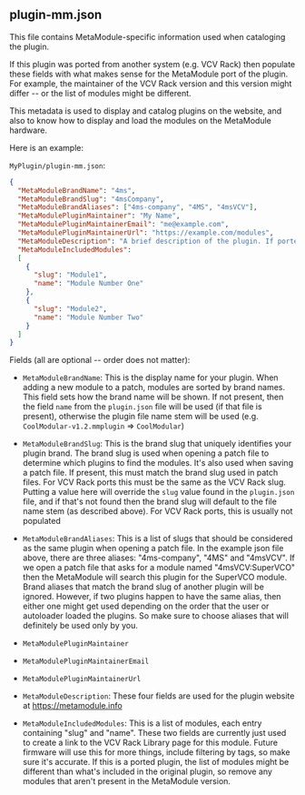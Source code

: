 ## plugin-mm.json 

This file contains MetaModule-specific information used when cataloging the plugin.

If this plugin was ported from another system (e.g. VCV Rack) then populate these fields
with what makes sense for the MetaModule port of the plugin. For example, the maintainer
of the VCV Rack version and this version might differ -- or the list of modules
might be different.

This metadata is used to display and catalog plugins on the website, and also to
know how to display and load the modules on the MetaModule hardware.

Here is an example: 

`MyPlugin/plugin-mm.json`:
```json
{
  "MetaModuleBrandName": "4ms",
  "MetaModuleBrandSlug": "4msCompany",
  "MetaModuleBrandAliases": ["4ms-company", "4MS", "4msVCV"],
  "MetaModulePluginMaintainer": "My Name",
  "MetaModulePluginMaintainerEmail": "me@example.com",
  "MetaModulePluginMaintainerUrl": "https://example.com/modules",
  "MetaModuleDescription": "A brief description of the plugin. If ported from another work, mention that here.",
  "MetaModuleIncludedModules":
  [
    {
      "slug": "Module1",
      "name": "Module Number One"
    },
    {
      "slug": "Module2",
      "name": "Module Number Two"
    }
  ]
}
```

Fields (all are optional -- order does not matter):

- `MetaModuleBrandName`: This is the display name for your plugin. When adding
  a new module to a patch, modules are sorted by brand names. This field sets
  how the brand name will be shown. If not present, then the field `name` from 
  the `plugin.json` file will be used (if that file is present), otherwise the 
  plugin file name stem will be used (e.g. `CoolModular-v1.2.mmplugin` =>
  `CoolModular`)

- `MetaModuleBrandSlug`: This is the brand slug that uniquely identifies your
  plugin brand. The brand slug is used when opening a patch file to determine
  which plugins to find the modules. It's also used when saving a patch file.
  If present, this must match the brand slug used in patch files. For VCV
  Rack ports this must be the same as the VCV Rack slug. Putting a value here
  will override the `slug` value found in the `plugin.json` file, and if that's
  not found then the brand slug will default to the file name stem (as
  described above). For VCV Rack ports, this is usually not populated

- `MetaModuleBrandAliases`: This is a list of slugs that should be considered
  as the same plugin when opening a patch file. In the example json file above,
  there are three aliases: "4ms-company", "4MS" and "4msVCV". If we open a
  patch file that asks for a module named "4msVCV:SuperVCO" then the MetaModule
  will search this plugin for the SuperVCO module. Brand aliases that match the
  brand slug of another plugin will be ignored. However, if two plugins happen
  to have the same alias, then either one might get used depending on the order
  that the user or autoloader loaded the plugins. So make sure to choose
  aliases that will definitely be used only by you.

- `MetaModulePluginMaintainer`
- `MetaModulePluginMaintainerEmail`
- `MetaModulePluginMaintainerUrl`
- `MetaModuleDescription`: These four fields are used for the plugin website at https://metamodule.info

- `MetaModuleIncludedModules`: This is a list of modules, each entry containing
  "slug" and "name". These two fields are currently just used to create a link
  to the VCV Rack Library page for this module. Future firmware will use this
  for more things, include filtering by tags, so make sure it's accurate. If
  this is a ported plugin, the list of modules might be different than what's
  included in the original plugin, so remove any modules that aren't present in
  the MetaModule version.





